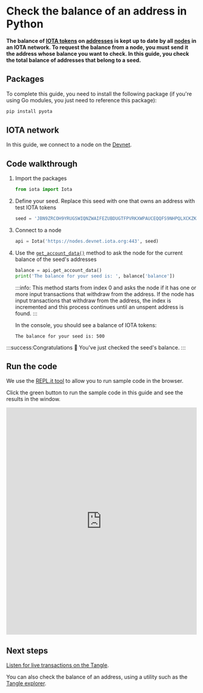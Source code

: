 # Check the balance of an address in Python

**The balance of [IOTA tokens](root://getting-started/0.1/clients/token.md) on [addresses](root://getting-started/0.1/clients/addresses.md) is kept up to date by all [nodes](root://getting-started/0.1/network/nodes.md) in an IOTA network. To request the balance from a node, you must send it the address whose balance you want to check. In this guide, you check the total balance of addresses that belong to a seed.**

## Packages

To complete this guide, you need to install the following package (if you're using Go modules, you just need to reference this package):

```bash
pip install pyota
```

## IOTA network

In this guide, we connect to a node on the [Devnet](root://getting-started/0.1/network/iota-networks.md#devnet).

## Code walkthrough

1. Import the packages

    ```python
    from iota import Iota
    ```

2. Define your seed. Replace this seed with one that owns an address with test IOTA tokens

    ```python
    seed = 'JBN9ZRCOH9YRUGSWIQNZWAIFEZUBDUGTFPVRKXWPAUCEQQFS9NHPQLXCKZKRHVCCUZNF9CZZWKXRZVCWQ'
    ```

3. Connect to a node

    ```python
    api = Iota('https://nodes.devnet.iota.org:443', seed)
    ```

4. Use the [`get_account_data()`](https://pyota.readthedocs.io/en/latest/api.html#get-account-data) method to ask the node for the current balance of the seed's addresses

    ```python
    balance = api.get_account_data()
    print('The balance for your seed is: ', balance['balance'])
    ```

    :::info:
    This method starts from index 0 and asks the node if it has one or more input transactions that withdraw from the address. If the node has input transactions that withdraw from the address, the index is incremented and this process continues until an unspent address is found.
    :::

    In the console, you should see a balance of IOTA tokens:

    ```
    The balance for your seed is: 500
    ```

:::success:Congratulations :tada:
You've just checked the seed's balance.
:::

## Run the code

We use the [REPL.it tool](https://repl.it) to allow you to run sample code in the browser.

Click the green button to run the sample code in this guide and see the results in the window.

<iframe height="600px" width="100%" src="https://repl.it/@jake91/Check-the-balance-of-an-address-Python?lite=true" scrolling="no" frameborder="no" allowtransparency="true" allowfullscreen="true" sandbox="allow-forms allow-pointer-lock allow-popups allow-same-origin allow-scripts allow-modals"></iframe>

## Next steps

[Listen for live transactions on the Tangle](../python/listen-for-transactions.md).

You can also check the balance of an address, using a utility such as the [Tangle explorer](https://utils.iota.org).